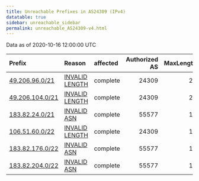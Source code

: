 ```yaml
---
title: Unreachable Prefixes in AS24309 (IPv4)
datatable: true
sidebar: unreachable_sidebar
permalink: unreachable_AS24309-v4.html
---
```


Data as of 2020-10-16 12:00:00 UTC


<div class="datatable-begin"></div>

| Prefix                                                   | Reason                                                                                                    | affected   |   Authorized AS |   MaxLength | Anchor                                       |   unreachable /24s |
|:---------------------------------------------------------|:----------------------------------------------------------------------------------------------------------|:-----------|----------------:|------------:|:---------------------------------------------|-------------------:|
| [49.206.96.0/21](https://stat.ripe.net/49.206.96.0/21)   | [INVALID LENGTH](https://rpki-validator.ripe.net/announcement-preview?asn=AS24309&prefix=49.206.96.0/21)  | complete   |           24309 |          20 | [APNIC](unreachable_APNIC_RPKI_Root-v4.html) |                  8 |
| [49.206.104.0/21](https://stat.ripe.net/49.206.104.0/21) | [INVALID LENGTH](https://rpki-validator.ripe.net/announcement-preview?asn=AS24309&prefix=49.206.104.0/21) | complete   |           24309 |          20 | [APNIC](unreachable_APNIC_RPKI_Root-v4.html) |                  8 |
| [183.82.24.0/21](https://stat.ripe.net/183.82.24.0/21)   | [INVALID ASN](https://rpki-validator.ripe.net/announcement-preview?asn=AS24309&prefix=183.82.24.0/21)     | complete   |           55577 |          15 | [APNIC](unreachable_APNIC_RPKI_Root-v4.html) |                  8 |
| [106.51.60.0/22](https://stat.ripe.net/106.51.60.0/22)   | [INVALID LENGTH](https://rpki-validator.ripe.net/announcement-preview?asn=AS24309&prefix=106.51.60.0/22)  | complete   |           24309 |          16 | [APNIC](unreachable_APNIC_RPKI_Root-v4.html) |                  4 |
| [183.82.176.0/22](https://stat.ripe.net/183.82.176.0/22) | [INVALID ASN](https://rpki-validator.ripe.net/announcement-preview?asn=AS24309&prefix=183.82.176.0/22)    | complete   |           55577 |          15 | [APNIC](unreachable_APNIC_RPKI_Root-v4.html) |                  4 |
| [183.82.204.0/22](https://stat.ripe.net/183.82.204.0/22) | [INVALID ASN](https://rpki-validator.ripe.net/announcement-preview?asn=AS24309&prefix=183.82.204.0/22)    | complete   |           55577 |          15 | [APNIC](unreachable_APNIC_RPKI_Root-v4.html) |                  4 |

<div class="datatable-end"></div>